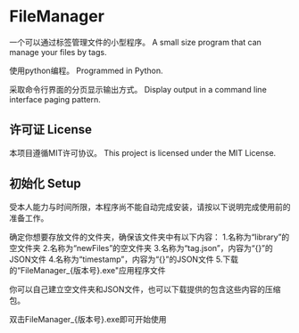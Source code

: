 # FileManager
一个可以通过标签管理文件的小型程序。
A small size program that can manage your files by tags.

使用python编程。
Programmed in Python.

采取命令行界面的分页显示输出方式。
Display output in a command line interface paging pattern.

## 许可证 License
本项目遵循MIT许可协议。
This project is licensed under the MIT License.

## 初始化 Setup
受本人能力与时间所限，本程序尚不能自动完成安装，请按以下说明完成使用前的准备工作。

确定你想要存放文件的文件夹，确保该文件夹中有以下内容：
1.名称为“library”的空文件夹
2.名称为“newFiles”的空文件夹
3.名称为“tag.json”，内容为“{}”的JSON文件
4.名称为“timestamp”，内容为“{}”的JSON文件
5.下载的“FileManager_{版本号}.exe"应用程序文件

你可以自己建立空文件夹和JSON文件，也可以下载提供的包含这些内容的压缩包。

双击FileManager_{版本号}.exe即可开始使用
